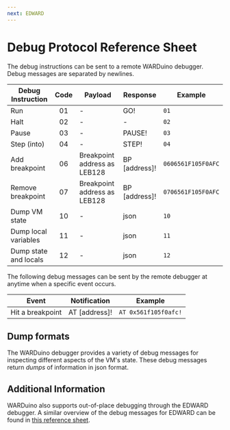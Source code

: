 ```yaml
---
next: EDWARD
---
```

# Debug Protocol Reference Sheet

The debug instructions can be sent to a remote WARDuino debugger.
Debug messages are separated by newlines.

| Debug Instruction     | Code | Payload                      | Response      | Example            |
|-----------------------|:----:|------------------------------|---------------|--------------------|
| Run                   |  01  | -                            | GO!           | `01`               |
| Halt                  |  02  | -                            | -             | `02`               |
| Pause                 |  03  | -                            | PAUSE!        | `03`               |
| Step (into)           |  04  | -                            | STEP!         | `04`               |
| Add breakpoint        |  06  | Breakpoint address as LEB128 | BP [address]! | `0606561F105F0AFC` |
| Remove breakpoint     |  07  | Breakpoint address as LEB128 | BP [address]! | `0706561F105F0AFC` |
| Dump VM state         |  10  | -                            | json          | `10`               |
| Dump local variables  |  11  | -                            | json          | `11`               |
| Dump state and locals |  12  | -                            | json          | `12`               |

The following debug messages can be sent by the remote debugger at anytime when a specific event occurs.

| Event            | Notification    | Example              |
|------------------|-----------------|----------------------|
| Hit a breakpoint | AT [address]!   | `AT 0x561f105f0afc!` |

## Dump formats

The WARDuino debugger provides a variety of debug messages for inspecting different aspects of the VM's state.
These debug messages return *dumps* of information in json format.



## Additional Information

WARDuino also supports out-of-place debugging through the EDWARD debugger. A similar overview of the debug messages for EDWARD can be found in [this reference sheet](/reference/edward/protocol).

